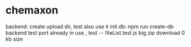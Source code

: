 # chemaxon
backend:
create upload dir, test also use it
init db: npm run create-db
backend test port already in use , test -- fileList.test.js
big zip download 0 kb size